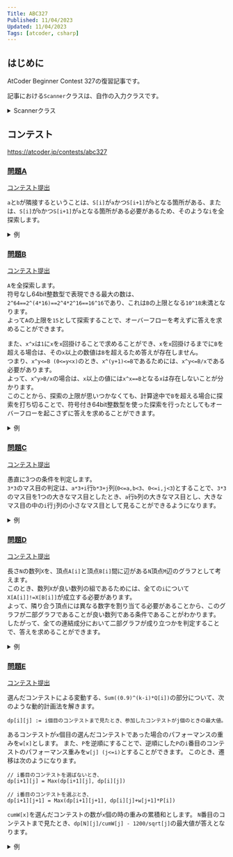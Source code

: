 ```yaml
---
Title: ABC327
Published: 11/04/2023
Updated: 11/04/2023
Tags: [atcoder, csharp]
---
```


## はじめに

AtCoder Beginner Contest 327の復習記事です。

記事における`Scanner`クラスは、自作の入力クラスです。

<details>
<summary>Scannerクラス</summary>

```csharp
public static class Scanner
{
    public static T Scan<T>() where T : IConvertible => Convert<T>(ScanStringArray()[0]);
    public static (T1, T2) Scan<T1, T2>() where T1 : IConvertible where T2 : IConvertible
    {
        var input = ScanStringArray();
        return (Convert<T1>(input[0]), Convert<T2>(input[1]));
    }
    public static (T1, T2, T3) Scan<T1, T2, T3>() where T1 : IConvertible where T2 : IConvertible where T3 : IConvertible
    {
        var input = ScanStringArray();
        return (Convert<T1>(input[0]), Convert<T2>(input[1]), Convert<T3>(input[2]));
    }
    public static (T1, T2, T3, T4) Scan<T1, T2, T3, T4>() where T1 : IConvertible where T2 : IConvertible where T3 : IConvertible where T4 : IConvertible
    {
        var input = ScanStringArray();
        return (Convert<T1>(input[0]), Convert<T2>(input[1]), Convert<T3>(input[2]), Convert<T4>(input[3]));
    }
    public static (T1, T2, T3, T4, T5) Scan<T1, T2, T3, T4, T5>() where T1 : IConvertible where T2 : IConvertible where T3 : IConvertible where T4 : IConvertible where T5 : IConvertible
    {
        var input = ScanStringArray();
        return (Convert<T1>(input[0]), Convert<T2>(input[1]), Convert<T3>(input[2]), Convert<T4>(input[3]), Convert<T5>(input[4]));
    }
    public static (T1, T2, T3, T4, T5, T6) Scan<T1, T2, T3, T4, T5, T6>() where T1 : IConvertible where T2 : IConvertible where T3 : IConvertible where T4 : IConvertible where T5 : IConvertible where T6 : IConvertible
    {
        var input = ScanStringArray();
        return (Convert<T1>(input[0]), Convert<T2>(input[1]), Convert<T3>(input[2]), Convert<T4>(input[3]), Convert<T5>(input[4]), Convert<T6>(input[5]));
    }
    public static IEnumerable<T> ScanEnumerable<T>() where T : IConvertible => ScanStringArray().Select(Convert<T>);
    private static string[] ScanStringArray()
    {
        var line = Console.ReadLine()?.Trim() ?? string.Empty;
        return string.IsNullOrEmpty(line) ? Array.Empty<string>() : line.Split(' ');
    }
    private static T Convert<T>(string value) where T : IConvertible => (T)System.Convert.ChangeType(value, typeof(T));
}
```

</details>

## コンテスト

<https://atcoder.jp/contests/abc327>

### [問題A](https://atcoder.jp/contests/abc327/tasks/abc327_a)

[コンテスト提出](https://atcoder.jp/contests/ABC327/submissions/47207464)

`a`と`b`が隣接するということは、`S[i]`が`a`かつ`S[i+1]`が`b`となる箇所がある、または、`S[i]`が`b`かつ`S[i+1]`が`a`となる箇所がある必要があるため、そのような`i`を全探索します。

<details>
<summary>例</summary>

```csharp
public static void Solve()
{
    var N = Scanner.Scan<int>();
    var S = Scanner.Scan<string>();
    var answer = false;
    for (var i = 0; i + 1 < N; i++)
    {
        answer |= S[i] == 'a' && S[i + 1] == 'b';
        answer |= S[i] == 'b' && S[i + 1] == 'a';
    }

    Console.WriteLine(answer ? "Yes" : "No");
}
```

</details>

### [問題B](https://atcoder.jp/contests/abc327/tasks/abc327_b)

[コンテスト提出](https://atcoder.jp/contests/ABC327/submissions/47215008)

`A`を全探索します。  
符号なし64bit整数型で表現できる最大の数は、`2^64==2^(4*16)==2^4*2^16==16^16`であり、これは`B`の上限となる`10^18`未満となります。  
よって`A`の上限を`15`として探索することで、オーバーフローを考えずに答えを求めることができます。

また、`x^x`は`1`に`x`を`x`回掛けることで求めることができ、`x`を`x`回掛けるまでに`B`を超える場合は、その`x`以上の数値は`B`を超えるため答えが存在しません。  
つまり、`x^y<=B (0<=y<x)`のとき、`x^(y+1)<=B`であるためには、`x^y<=B/x`である必要があります。  
よって、`x^y>B/x`の場合は、`x`以上の値には`x^x==B`となる`x`は存在しないことが分かります。  
このことから、探索の上限が思いつかなくても、計算途中で`B`を超える場合に探索を打ち切ることで、符号付き64bit整数型を使った探索を行ったとしてもオーバーフローを起こさずに答えを求めることができます。

<details>
<summary>例</summary>

```csharp
public static void Solve()
{
    var B = Scanner.Scan<long>();
    for (long i = 1; i <= 20; i++)
    {
        long v = 1;
        for (var j = 0; j < i; j++)
        {
            if (v <= B / i)
            {
                v *= i;
            }
            else
            {
                Console.WriteLine(-1);
                return;
            }
        }

        if (v == B)
        {
            Console.WriteLine(i);
            return;
        }
    }

    Console.WriteLine(-1);
}
```

</details>

### [問題C](https://atcoder.jp/contests/abc327/tasks/abc327_c)

[コンテスト提出](https://atcoder.jp/contests/ABC327/submissions/47225443)

愚直に3つの条件を判定します。  
`3*3`のマス目の判定は、`a*3+i`行`b*3+j`列(`0<=a,b<3`、`0<=i,j<3`)とすることで、`3*3`のマス目を1つの大きなマス目としたとき、`a`行`b`列の大きなマス目とし、大きなマス目の中の`i`行`j`列の小さなマス目として見ることができるようになります。

<details>
<summary>例</summary>

```csharp
public static void Solve()
{
    const int N = 9;
    var A = new int[N][];
    for (var i = 0; i < N; i++)
    {
        A[i] = Scanner.ScanEnumerable<int>().Select(x => x - 1).ToArray();
    }

    var answer = true;
    var mask = (1 << 9) - 1; // マス目の数字の存在判定をbit maskで管理

    for (var i = 0; i < N; i++)
    {
        var v = 0;
        for (var j = 0; j < N; j++)
        {
            v |= 1 << A[i][j];
        }

        answer &= v == mask;
    }

    for (var j = 0; j < N; j++)
    {
        var v = 0;
        for (var i = 0; i < N; i++)
        {
            v |= 1 << A[i][j];
        }

        answer &= v == mask;
    }

    for (var a = 0; a < 3; a++)
    {
        for (var b = 0; b < 3; b++)
        {
            var v = 0;
            for (var i = 0; i < 3; i++)
            {
                for (var j = 0; j < 3; j++)
                {
                    v |= 1 << A[a * 3 + i][b * 3 + j];
                }
            }

            answer &= v == mask;
        }
    }

    Console.WriteLine(answer ? "Yes" : "No");
}
```

</details>

### [問題D](https://atcoder.jp/contests/abc327/tasks/abc327_d)

[コンテスト提出](https://atcoder.jp/contests/ABC327/submissions/47236945)  

長さ`N`の数列`X`を、頂点`A[i]`と頂点`B[i]`間に辺がある`N`頂点`M`辺のグラフとして考えます。  
このとき、数列`X`が良い数列の組であるためには、全ての`i`について`X[A[i]]!=X[B[i]]`が成立する必要があります。  
よって、隣り合う頂点には異なる数字を割り当てる必要があることから、このグラフが二部グラフであることが良い数列である条件であることがわかります。  
したがって、全ての連結成分において二部グラフが成り立つかを判定することで、答えを求めることができます。

<details>
<summary>例</summary>

```csharp
public static void Solve()
{
    var (N, M) = Scanner.Scan<int, int>();
    var A = Scanner.ScanEnumerable<int>().Select(x => x - 1).ToArray();
    var B = Scanner.ScanEnumerable<int>().Select(x => x - 1).ToArray();
    var G = new HashSet<int>[N].Select(x => new HashSet<int>()).ToArray();
    for (var i = 0; i < M; i++)
    {
        G[A[i]].Add(B[i]);
        G[B[i]].Add(A[i]);
    }

    var colors = new int[N];
    Array.Fill(colors, -1);
    var queue = new Queue<int>();
    for (var i = 0; i < N; i++)
    {
        if (colors[i] != -1) continue;
        colors[i] = 0;
        queue.Enqueue(i);
        while (queue.TryDequeue(out var u))
        {
            foreach (var v in G[u])
            {
                if (colors[u] == colors[v])
                {
                    Console.WriteLine("No");
                    return;
                }

                if (colors[v] != -1) continue;
                colors[v] = colors[u] ^ 1;
                queue.Enqueue(v);
            }
        }
    }

    Console.WriteLine("Yes");
}
```

</details>

### [問題E](https://atcoder.jp/contests/abc327/tasks/abc327_e)

[コンテスト提出](https://atcoder.jp/contests/ABC327/submissions/47256767)

選んだコンテストによる変動する、`Sum((0.9)^(k-i)*Q[i])`の部分について、次のような動的計画法を解きます。

```text
dp[i][j] := i個目のコンテストまで見たとき、参加したコンテストがj個のときの最大値。
```

あるコンテストが`x`個目の選んだコンテストであった場合のパフォーマンスの重みを`w[x]`とします。
また、`P`を逆順にすることで、逆順にした`P`の`i`番目のコンテストのパフォーマンス重みを`w[j] (j<=i)`とすることができます。
このとき、遷移は次のようになります。

```text
// i番目のコンテストを選ばないとき、
dp[i+1][j] = Max(dp[i+1][j], dp[i][j])

// i番目のコンテストを選ぶとき、
dp[i+1][j+1] = Max(dp[i+1][j+1], dp[i][j]+w[j+1]*P[i])
```

`cumW[x]`を選んだコンテストの数が`x`個の時の重みの累積和とします。
`N`番目のコンテストまで見たとき、`dp[N][j]/cumW[j] - 1200/sqrt[j]`の最大値が答えとなります。

<details>
<summary>例</summary>

```csharp
public static void Solve()
{
    var N = Scanner.Scan<int>();
    var P = Scanner.ScanEnumerable<int>().ToArray();
    var sqrt = new double[N + 1];
    var w = new double[N + 1];
    var cumW = new double[N + 1];
    sqrt[1] = w[1] = cumW[1] = 1;
    for (var i = 2; i <= N; i++)
    {
        sqrt[i] = Math.Sqrt(i);
        w[i] = w[i - 1] * 0.9;
        cumW[i] = cumW[i - 1] + w[i];
    }

    Array.Reverse(P);
    var dp = new double[N + 1, N + 1];
    for (var i = 0; i < N; i++)
    {
        for (var j = 0; j <= i; j++)
        {
            // i番目のコンテストを選ばないとき
            dp[i + 1, j] = Math.Max(dp[i + 1, j], dp[i, j]);
            // i番目のコンテストを選ぶとき
            dp[i + 1, j + 1] = Math.Max(dp[i + 1, j + 1], dp[i, j] + w[j + 1] * P[i]);
        }
    }

    const double Inf = 1e18;
    var answer = -Inf;
    for (var j = 1; j <= N; j++)
    {
        var r = dp[N, j] / cumW[j] - 1200 / sqrt[j];
        answer = Math.Max(answer, r);
    }

    Console.WriteLine(answer);
}
```

</details>
